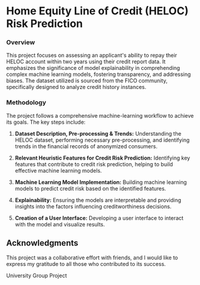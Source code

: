 # Home Equity Line of Credit (HELOC) Risk Prediction

### Overview

This project focuses on assessing an applicant's ability to repay their HELOC account within two years using their credit report data. It emphasizes the significance of model explainability in comprehending complex machine learning models, fostering transparency, and addressing biases. The dataset utilized is sourced from the FICO community, specifically designed to analyze credit history instances.

### Methodology

The project follows a comprehensive machine-learning workflow to achieve its goals. The key steps include:

1. **Dataset Description, Pre-processing & Trends:** Understanding the HELOC dataset, performing necessary pre-processing, and identifying trends in the financial records of anonymized consumers.

2. **Relevant Heuristic Features for Credit Risk Prediction:** Identifying key features that contribute to credit risk prediction, helping to build effective machine learning models.

3. **Machine Learning Model Implementation:** Building machine learning models to predict credit risk based on the identified features.

4. **Explainability:** Ensuring the models are interpretable and providing insights into the factors influencing creditworthiness decisions.

5. **Creation of a User Interface:** Developing a user interface to interact with the model and visualize results.


## Acknowledgments

This project was a collaborative effort with friends, and I would like to express my gratitude to all those who contributed to its success.

University Group Project
